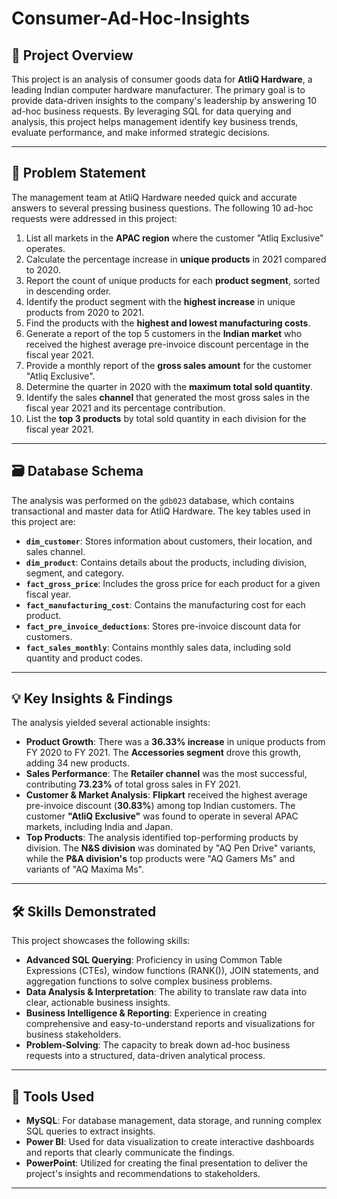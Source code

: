 # Consumer-Ad-Hoc-Insights
## 🚀 Project Overview
This project is an analysis of consumer goods data for **AtliQ Hardware**, a leading Indian computer hardware manufacturer. The primary goal is to provide data-driven insights to the company's leadership by answering 10 ad-hoc business requests. By leveraging SQL for data querying and analysis, this project helps management identify key business trends, evaluate performance, and make informed strategic decisions.

---
## 📝 Problem Statement

The management team at AtliQ Hardware needed quick and accurate answers to several pressing business questions. The following 10 ad-hoc requests were addressed in this project:

1.  List all markets in the **APAC region** where the customer "Atliq Exclusive" operates.
2.  Calculate the percentage increase in **unique products** in 2021 compared to 2020.
3.  Report the count of unique products for each **product segment**, sorted in descending order.
4.  Identify the product segment with the **highest increase** in unique products from 2020 to 2021.
5.  Find the products with the **highest and lowest manufacturing costs**.
6.  Generate a report of the top 5 customers in the **Indian market** who received the highest average pre-invoice discount percentage in the fiscal year 2021.
7.  Provide a monthly report of the **gross sales amount** for the customer "Atliq Exclusive".
8.  Determine the quarter in 2020 with the **maximum total sold quantity**.
9.  Identify the sales **channel** that generated the most gross sales in the fiscal year 2021 and its percentage contribution.
10. List the **top 3 products** by total sold quantity in each division for the fiscal year 2021.

---
## 🗃️ Database Schema

The analysis was performed on the `gdb023` database, which contains transactional and master data for AtliQ Hardware. The key tables used in this project are:

* **`dim_customer`**: Stores information about customers, their location, and sales channel.
* **`dim_product`**: Contains details about the products, including division, segment, and category.
* **`fact_gross_price`**: Includes the gross price for each product for a given fiscal year.
* **`fact_manufacturing_cost`**: Contains the manufacturing cost for each product.
* **`fact_pre_invoice_deductions`**: Stores pre-invoice discount data for customers.
* **`fact_sales_monthly`**: Contains monthly sales data, including sold quantity and product codes.

---
## 💡 Key Insights & Findings

The analysis yielded several actionable insights:

* **Product Growth**: There was a **36.33% increase** in unique products from FY 2020 to FY 2021. The **Accessories segment** drove this growth, adding 34 new products.
* **Sales Performance**: The **Retailer channel** was the most successful, contributing **73.23%** of total gross sales in FY 2021.
* **Customer & Market Analysis**: **Flipkart** received the highest average pre-invoice discount (**30.83%**) among top Indian customers. The customer **"AtliQ Exclusive"** was found to operate in several APAC markets, including India and Japan.
* **Top Products**: The analysis identified top-performing products by division. The **N&S division** was dominated by "AQ Pen Drive" variants, while the **P&A division's** top products were "AQ Gamers Ms" and variants of "AQ Maxima Ms".

---
## 🛠️ Skills Demonstrated

This project showcases the following skills:

* **Advanced SQL Querying**: Proficiency in using Common Table Expressions (CTEs), window functions (RANK()), JOIN statements, and aggregation functions to solve complex business problems.
* **Data Analysis & Interpretation**: The ability to translate raw data into clear, actionable business insights.
* **Business Intelligence & Reporting**: Experience in creating comprehensive and easy-to-understand reports and visualizations for business stakeholders.
* **Problem-Solving**: The capacity to break down ad-hoc business requests into a structured, data-driven analytical process.

---

## 🔧 Tools Used

* **MySQL**: For database management, data storage, and running complex SQL queries to extract insights.
* **Power BI**: Used for data visualization to create interactive dashboards and reports that clearly communicate the findings.
* **PowerPoint**: Utilized for creating the final presentation to deliver the project's insights and recommendations to stakeholders.

---









